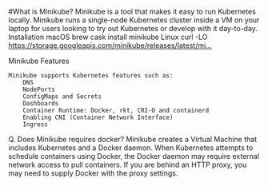 #What is Minikube? Minikube is a tool that makes it easy to run Kubernetes locally. Minikube runs a single-node Kubernetes cluster inside a VM on your laptop for users looking to try out Kubernetes or develop with it day-to-day. Installation macOS brew cask install minikube Linux  curl -LO https://storage.googleapis.com/minikube/releases/latest/mi…

Minikube Features

    Minikube supports Kubernetes features such as:
        DNS
        NodePorts
        ConfigMaps and Secrets
        Dashboards
        Container Runtime: Docker, rkt, CRI-O and containerd
        Enabling CNI (Container Network Interface)
        Ingress
  
 Q. Does Minikube requires docker?
  Minikube creates a Virtual Machine that includes Kubernetes and a Docker daemon. When Kubernetes attempts to schedule containers using Docker, the Docker daemon may require external network access to pull containers. If you are behind an HTTP proxy, you may need to supply Docker with the proxy settings. 
